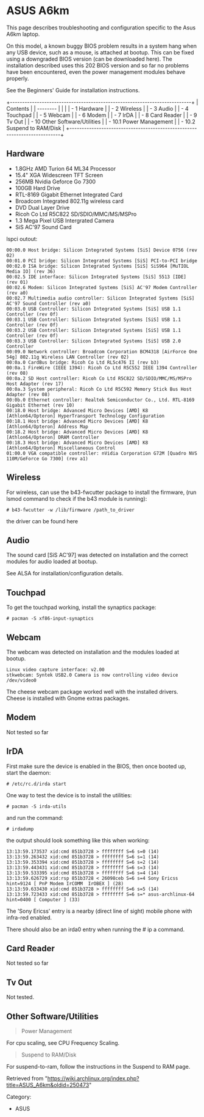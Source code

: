 ASUS A6km
=========

This page describes troubleshooting and configuration specific to the
Asus A6km laptop.

On this model, a known buggy BIOS problem results in a system hang when
any USB device, such as a mouse, is attached at bootup. This can be
fixed using a downgraded BIOS version (can be downloaded here). The
installation described uses this 202 BIOS version and so far no problems
have been encountered, even the power management modules behave
properly.

See the Beginners' Guide for installation instructions.

+--------------------------------------------------------------------------+
| Contents                                                                 |
| --------                                                                 |
|                                                                          |
| -   1 Hardware                                                           |
| -   2 Wireless                                                           |
| -   3 Audio                                                              |
| -   4 Touchpad                                                           |
| -   5 Webcam                                                             |
| -   6 Modem                                                              |
| -   7 IrDA                                                               |
| -   8 Card Reader                                                        |
| -   9 Tv Out                                                             |
| -   10 Other Software/Utilities                                          |
|     -   10.1 Power Management                                            |
|     -   10.2 Suspend to RAM/Disk                                         |
+--------------------------------------------------------------------------+

Hardware
--------

-   1.8GHz AMD Turion 64 ML34 Processor
-   15.4" XGA Widescreen TFT Screen
-   256MB Nvidia Geforce Go 7300
-   100GB Hard Drive
-   RTL-8169 Gigabit Ethernet Integrated Card
-   Broadcom Integrated 802.11g wireless card
-   DVD Dual Layer Drive
-   Ricoh Co Ltd R5C822 SD/SDIO/MMC/MS/MSPro
-   1.3 Mega Pixel USB Intergrated Camera
-   SiS AC'97 Sound Card

lspci outout:

    00:00.0 Host bridge: Silicon Integrated Systems [SiS] Device 0756 (rev 02)
    00:01.0 PCI bridge: Silicon Integrated Systems [SiS] PCI-to-PCI bridge
    00:02.0 ISA bridge: Silicon Integrated Systems [SiS] SiS964 [MuTIOL Media IO] (rev 36)
    00:02.5 IDE interface: Silicon Integrated Systems [SiS] 5513 [IDE] (rev 01)
    00:02.6 Modem: Silicon Integrated Systems [SiS] AC'97 Modem Controller (rev a0)
    00:02.7 Multimedia audio controller: Silicon Integrated Systems [SiS] AC'97 Sound Controller (rev a0)
    00:03.0 USB Controller: Silicon Integrated Systems [SiS] USB 1.1 Controller (rev 0f)
    00:03.1 USB Controller: Silicon Integrated Systems [SiS] USB 1.1 Controller (rev 0f)
    00:03.2 USB Controller: Silicon Integrated Systems [SiS] USB 1.1 Controller (rev 0f)
    00:03.3 USB Controller: Silicon Integrated Systems [SiS] USB 2.0 Controller
    00:09.0 Network controller: Broadcom Corporation BCM4318 [AirForce One 54g] 802.11g Wireless LAN Controller (rev 02)
    00:0a.0 CardBus bridge: Ricoh Co Ltd RL5c476 II (rev b3)
    00:0a.1 FireWire (IEEE 1394): Ricoh Co Ltd R5C552 IEEE 1394 Controller (rev 08)
    00:0a.2 SD Host controller: Ricoh Co Ltd R5C822 SD/SDIO/MMC/MS/MSPro Host Adapter (rev 17)
    00:0a.3 System peripheral: Ricoh Co Ltd R5C592 Memory Stick Bus Host Adapter (rev 08)
    00:0b.0 Ethernet controller: Realtek Semiconductor Co., Ltd. RTL-8169 Gigabit Ethernet (rev 10)
    00:18.0 Host bridge: Advanced Micro Devices [AMD] K8 [Athlon64/Opteron] HyperTransport Technology Configuration
    00:18.1 Host bridge: Advanced Micro Devices [AMD] K8 [Athlon64/Opteron] Address Map
    00:18.2 Host bridge: Advanced Micro Devices [AMD] K8 [Athlon64/Opteron] DRAM Controller
    00:18.3 Host bridge: Advanced Micro Devices [AMD] K8 [Athlon64/Opteron] Miscellaneous Control
    01:00.0 VGA compatible controller: nVidia Corporation G72M [Quadro NVS 110M/GeForce Go 7300] (rev a1)

Wireless
--------

For wireless, can use the b43-fwcutter package to install the firmware,
(run lsmod command to check if the b43 module is running):

    # b43-fwcutter -w /lib/firmware /path_to_driver

the driver can be found here

Audio
-----

The sound card [SiS AC'97] was detected on installation and the correct
modules for audio loaded at bootup.

See ALSA for installation/configuration details.

Touchpad
--------

To get the touchpad working, install the synaptics package:

    # pacman -S xf86-input-synaptics

Webcam
------

The webcam was detected on installation and the modules loaded at
bootup.

    Linux video capture interface: v2.00
    stkwebcam: Syntek USB2.0 Camera is now controlling video device /dev/video0

The cheese webcam package worked well with the installed drivers. Cheese
is installed with Gnome extras packages.

Modem
-----

Not tested so far

IrDA
----

First make sure the device is enabled in the BIOS, then once booted up,
start the daemon:

    # /etc/rc.d/irda start

One way to test the device is to install the utilities:

    # pacman -S irda-utils

and run the command:

    # irdadump

the output should look something like this when working:

    13:13:59.173537 xid:cmd 851b3728 > ffffffff S=6 s=0 (14) 
    13:13:59.263432 xid:cmd 851b3728 > ffffffff S=6 s=1 (14) 
    13:13:59.353394 xid:cmd 851b3728 > ffffffff S=6 s=2 (14) 
    13:13:59.443431 xid:cmd 851b3728 > ffffffff S=6 s=3 (14) 
    13:13:59.533395 xid:cmd 851b3728 > ffffffff S=6 s=4 (14) 
    13:13:59.626729 xid:rsp 851b3728 < 26098ceb S=6 s=4 Sony Ericss hint=9124 [ PnP Modem IrCOMM  IrOBEX ] (28) 
    13:13:59.633430 xid:cmd 851b3728 > ffffffff S=6 s=5 (14) 
    13:13:59.723433 xid:cmd 851b3728 > ffffffff S=6 s=* asus-archlinux-64 hint=0400 [ Computer ] (33) 

The 'Sony Ericss' entry is a nearby (direct line of sight) mobile phone
with infra-red enabled.

There should also be an irda0 entry when running the # ip a command.

Card Reader
-----------

Not tested so far

Tv Out
------

Not tested.

Other Software/Utilities
------------------------

> Power Management

For cpu scaling, see CPU Frequency Scaling.

> Suspend to RAM/Disk

For suspend-to-ram, follow the instructions in the Suspend to RAM page.

Retrieved from
"https://wiki.archlinux.org/index.php?title=ASUS_A6km&oldid=250473"

Category:

-   ASUS
